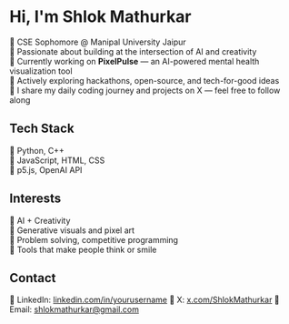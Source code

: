 <!-- GitHub Profile README | Shlok Mathurkar -->
# Hi, I'm Shlok Mathurkar

🔹 CSE Sophomore @ Manipal University Jaipur  
🔹 Passionate about building at the intersection of AI and creativity  
🔹 Currently working on **PixelPulse** — an AI-powered mental health visualization tool  
🔹 Actively exploring hackathons, open-source, and tech-for-good ideas  
🔹 I share my daily coding journey and projects on X — feel free to follow along

## Tech Stack
🔹 Python, C++  
🔹 JavaScript, HTML, CSS  
🔹 p5.js, OpenAI API  

## Interests
🔹 AI + Creativity  
🔹 Generative visuals and pixel art  
🔹 Problem solving, competitive programming  
🔹 Tools that make people think or smile

## Contact
🔹 LinkedIn: [linkedin.com/in/yourusername](https://linkedin.com/in/yourusername)
🔹 X: [x.com/ShlokMathurkar](https://x.com/ShlokMathurkar)
🔹 Email: [shlokmathurkar@gmail.com](mailto:shlokmathurkar@gmail.com)
